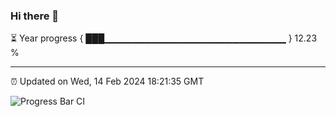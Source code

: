 ### Hi there 👋

⏳ Year progress { ███▁▁▁▁▁▁▁▁▁▁▁▁▁▁▁▁▁▁▁▁▁▁▁▁▁▁▁ } 12.23 %

---

⏰ Updated on Wed, 14 Feb 2024 18:21:35 GMT

![Progress Bar CI](https://github.com/ZhaoGui/ZhaoGui/workflows/Progress%20Bar%20CI/badge.svg)
